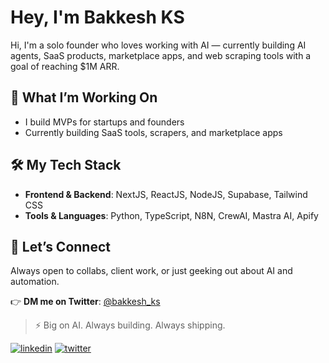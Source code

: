 # Hey, I'm Bakkesh KS

Hi, I'm a solo founder who loves working with AI — currently building AI agents, SaaS products, marketplace apps, and web scraping tools with a goal of reaching $1M ARR.

## 💼 What I’m Working On

- I build MVPs for startups and founders  
- Currently building SaaS tools, scrapers, and marketplace apps  

## 🛠️ My Tech Stack

- **Frontend & Backend**: NextJS, ReactJS, NodeJS, Supabase, Tailwind CSS  
- **Tools & Languages**: Python, TypeScript, N8N, CrewAI, Mastra AI, Apify   

## 📩 Let’s Connect

Always open to collabs, client work, or just geeking out about AI and automation.

👉 **DM me on Twitter**: [@bakkesh_ks](https://twitter.com/bakkesh_ks)


> ⚡ Big on AI. Always building. Always shipping.


[![linkedin](https://img.shields.io/badge/linkedin-0A66C2?style=for-the-badge&logo=linkedin&logoColor=white)](https://www.linkedin.com/in/bakkeshks/) 
[![twitter](https://img.shields.io/badge/twitter-1DA1F2?style=for-the-badge&logo=twitter&logoColor=white)](https://twitter.com/bakkesh_ks/)

